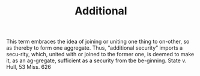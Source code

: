 ---
title: Additional
letter: A
permalink: "/definitions/additional.html"
body: This term embraces the idea of joining or uniting one thing to on-other, so
  as thereby to form one aggregate. Thus, “additional security” imports a secu-rity,
  which, united with or joined to the former one, is deemed to make it, as an ag-gregate,
  sufficient as a security from tbe be-ginning. State v. Hull, 53 Miss. 626
published_at: '2018-07-07'
layout: post
---